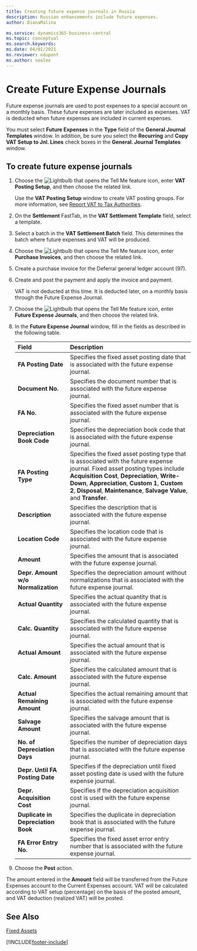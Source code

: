 ```yaml
---
title: Creating future expense journals in Russia
description: Russian enhancements include future expenses.
author: DianaMalina

ms.service: dynamics365-business-central
ms.topic: conceptual
ms.search.keywords:
ms.date: 04/01/2021
ms.reviewer: edupont
ms.author: soalex
---
```


# Create Future Expense Journals

Future expense journals are used to post expenses to a special account on a monthly basis. These future expenses are later included as expenses. VAT is deducted when future expenses are included in current expenses.

You must select **Future Expenses** in the **Type** field of the **General Journal Templates** window. In addition, be sure you select the **Recurring** and **Copy VAT Setup to Jnl. Lines** check boxes in the **General. Journal Templates** window.

## To create future expense journals

1. Choose the ![Lightbulb that opens the Tell Me feature](../../media/ui-search/search_small.png "Tell me what you want to do") icon, enter **VAT Posting Setup**, and then choose the related link.

   Use the **VAT Posting Setup** window to create VAT posting groups. For more information, see [Report VAT to Tax Authorities](../../finance-how-report-vat.md).

2. On the **Settlement** FastTab, in the **VAT Settlement Template** field, select a template.

3. Select a batch in the **VAT Settlement Batch** field. This determines the batch where future expenses and VAT will be produced.

4. Choose the ![Lightbulb that opens the Tell Me feature](../../media/ui-search/search_small.png "Tell me what you want to do") icon, enter **Purchase Invoices**, and then choose the related link.

5. Create a purchase invoice for the Deferral general ledger account (97).

6. Create and post the payment and apply the invoice and payment.

   VAT is not deducted at this time. It is deducted later, on a monthly basis through the Future Expense Journal.

7. Choose the ![Lightbulb that opens the Tell Me feature](../../media/ui-search/search_small.png "Tell me what you want to do") icon, enter **Future Expense Journals**, and then choose the related link.

8. In the **Future Expense Journal** window, fill in the fields as described in the following table.

   | Field                              | Description                                                  |
   | :--------------------------------- | :----------------------------------------------------------- |
   | **FA Posting Date**                | Specifies the fixed asset posting date that is associated with the future expense journal. |
   | **Document No.**                   | Specifies the document number that is associated with the future expense journal. |
   | **FA No.**                         | Specifies the fixed asset number that is associated with the future expense journal. |
   | **Depreciation Book Code**         | Specifies the depreciation book code that is associated with the future expense journal. |
   | **FA Posting Type**                | Specifies the fixed asset posting type that is associated with the future expense journal. Fixed asset posting types include **Acquisition Cost**, **Depreciation**, **Write-Down**, **Appreciation**, **Custom 1**, **Custom 2**, **Disposal**, **Maintenance**, **Salvage Value**, and **Transfer**. |
   | **Description**                    | Specifies the description that is associated with the future expense journal. |
   | **Location Code**                  | Specifies the location code that is associated with the future expense journal. |
   | **Amount**                         | Specifies the amount that is associated with the future expense journal. |
   | **Depr. Amount w/o Normalization** | Specifies the depreciation amount without normalizations that is associated with the future expense journal. |
   | **Actual Quantity**                | Specifies the actual quantity that is associated with the future expense journal. |
   | **Calc. Quantity**                 | Specifies the calculated quantity that is associated with the future expense journal. |
   | **Actual Amount**                  | Specifies the actual amount that is associated with the future expense journal. |
   | **Calc. Amount**                   | Specifies the calculated amount that is associated with the future expense journal. |
   | **Actual Remaining Amount**        | Specifies the actual remaining amount that is associated with the future expense journal. |
   | **Salvage Amount**                 | Specifies the salvage amount that is associated with the future expense journal. |
   | **No. of Depreciation Days**       | Specifies the number of depreciation days that is associated with the future expense journal. |
   | **Depr. Until FA Posting Date**    | Specifies if the depreciation until fixed asset posting date is used with the future expense journal. |
   | **Depr. Acquisition Cost**         | Specifies if the depreciation acquisition cost is used with the future expense journal. |
   | **Duplicate in Depreciation Book** | Specifies the duplicate in depreciation book that is associated with the future expense journal. |
   | **FA Error Entry No.**             | Specifies the fixed asset error entry number that is associated with the future expense journal. |

9. Choose the **Post** action. 

The amount entered in the **Amount** field will be transferred from the Future Expenses account to the Current Expenses account. VAT will be calculated according to VAT setup (percentage) on the basis of the posted amount, and VAT deduction (realized VAT) will be posted.

## See Also

[Fixed Assets](fixed-assets.md)  


[!INCLUDE[footer-include](../../includes/footer-banner.md)]